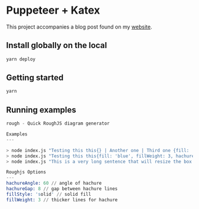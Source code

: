# Puppeteer + Katex

This project accompanies a blog post found on my [website](https://blog.dennisokeeffe.com).

## Install globally on the local

```s
yarn deploy
```

## Getting started

```s
yarn
```

## Running examples

```s
rough - Quick RoughJS diagram generator

Examples
---

> node index.js "Testing this this{} | Another one | Third one {fill: 'red'}"
> node index.js "Testing this this{fill: 'blue', fillWeight: 3, hachureGap: 8} | Another one | Third one{fill: 'red'} | Final square {fillStyle: 'solid'}"
> node index.js "This is a very long sentence that will resize the box | This box will keep that width {fill: 'yellow', hachureGap: 3} "

Roughjs Options
---
hachureAngle: 60 // angle of hachure
hachureGap: 8 // gap between hachure lines
fillStyle: 'solid' // solid fill
fillWeight: 3 // thicker lines for hachure
```
